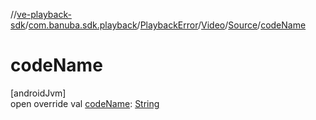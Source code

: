 //[ve-playback-sdk](../../../../../index.md)/[com.banuba.sdk.playback](../../../index.md)/[PlaybackError](../../index.md)/[Video](../index.md)/[Source](index.md)/[codeName](code-name.md)

# codeName

[androidJvm]\
open override val [codeName](code-name.md): [String](https://kotlinlang.org/api/latest/jvm/stdlib/kotlin/-string/index.html)
